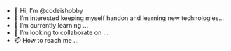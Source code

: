 - 👋 Hi, I’m @codeishobby
- 👀 I’m interested keeping myself handon and learning new technologies...
- 🌱 I’m currently learning ...
- 💞️ I’m looking to collaborate on ...
- 📫 How to reach me ...

<!---
codeishobby/codeishobby is a ✨ special ✨ repository because its `README.md` (this file) appears on your GitHub profile.
You can click the Preview link to take a look at your changes.
--->
